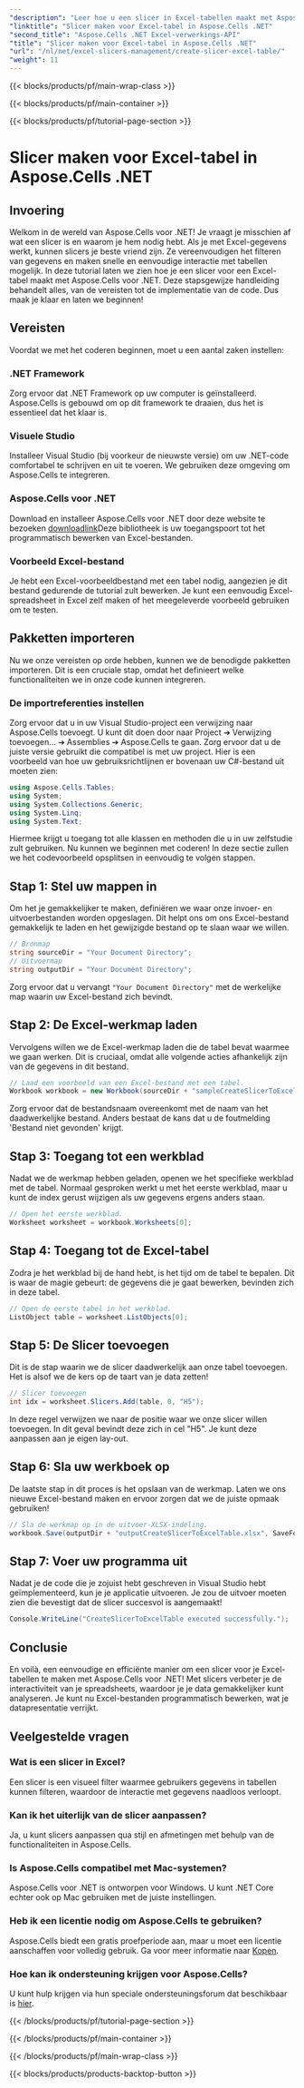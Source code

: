 ```yaml
---
"description": "Leer hoe u een slicer in Excel-tabellen maakt met Aspose.Cells voor .NET. Stapsgewijze handleiding voor efficiënte gegevensfiltering."
"linktitle": "Slicer maken voor Excel-tabel in Aspose.Cells .NET"
"second_title": "Aspose.Cells .NET Excel-verwerkings-API"
"title": "Slicer maken voor Excel-tabel in Aspose.Cells .NET"
"url": "/nl/net/excel-slicers-management/create-slicer-excel-table/"
"weight": 11
---
```


{{< blocks/products/pf/main-wrap-class >}}

{{< blocks/products/pf/main-container >}}

{{< blocks/products/pf/tutorial-page-section >}}

# Slicer maken voor Excel-tabel in Aspose.Cells .NET

## Invoering
Welkom in de wereld van Aspose.Cells voor .NET! Je vraagt je misschien af wat een slicer is en waarom je hem nodig hebt. Als je met Excel-gegevens werkt, kunnen slicers je beste vriend zijn. Ze vereenvoudigen het filteren van gegevens en maken snelle en eenvoudige interactie met tabellen mogelijk. In deze tutorial laten we zien hoe je een slicer voor een Excel-tabel maakt met Aspose.Cells voor .NET.
Deze stapsgewijze handleiding behandelt alles, van de vereisten tot de implementatie van de code. Dus maak je klaar en laten we beginnen!
## Vereisten
Voordat we met het coderen beginnen, moet u een aantal zaken instellen:
### .NET Framework
Zorg ervoor dat .NET Framework op uw computer is geïnstalleerd. Aspose.Cells is gebouwd om op dit framework te draaien, dus het is essentieel dat het klaar is.
### Visuele Studio
Installeer Visual Studio (bij voorkeur de nieuwste versie) om uw .NET-code comfortabel te schrijven en uit te voeren. We gebruiken deze omgeving om Aspose.Cells te integreren.
### Aspose.Cells voor .NET
Download en installeer Aspose.Cells voor .NET door deze website te bezoeken [downloadlink](https://releases.aspose.com/cells/net/)Deze bibliotheek is uw toegangspoort tot het programmatisch bewerken van Excel-bestanden.
### Voorbeeld Excel-bestand
Je hebt een Excel-voorbeeldbestand met een tabel nodig, aangezien je dit bestand gedurende de tutorial zult bewerken. Je kunt een eenvoudig Excel-spreadsheet in Excel zelf maken of het meegeleverde voorbeeld gebruiken om te testen.
## Pakketten importeren
Nu we onze vereisten op orde hebben, kunnen we de benodigde pakketten importeren. Dit is een cruciale stap, omdat het definieert welke functionaliteiten we in onze code kunnen integreren.
### De importreferenties instellen
Zorg ervoor dat u in uw Visual Studio-project een verwijzing naar Aspose.Cells toevoegt. U kunt dit doen door naar Project ➔ Verwijzing toevoegen... ➔ Assemblies ➔ Aspose.Cells te gaan. Zorg ervoor dat u de juiste versie gebruikt die compatibel is met uw project.
Hier is een voorbeeld van hoe uw gebruiksrichtlijnen er bovenaan uw C#-bestand uit moeten zien:
```csharp
using Aspose.Cells.Tables;
using System;
using System.Collections.Generic;
using System.Linq;
using System.Text;
```
Hiermee krijgt u toegang tot alle klassen en methoden die u in uw zelfstudie zult gebruiken.
Nu kunnen we beginnen met coderen! In deze sectie zullen we het codevoorbeeld opsplitsen in eenvoudig te volgen stappen.
## Stap 1: Stel uw mappen in
Om het je gemakkelijker te maken, definiëren we waar onze invoer- en uitvoerbestanden worden opgeslagen. Dit helpt ons om ons Excel-bestand gemakkelijk te laden en het gewijzigde bestand op te slaan waar we willen.
```csharp
// Bronmap
string sourceDir = "Your Document Directory";
// Uitvoermap
string outputDir = "Your Document Directory";
```
Zorg ervoor dat u vervangt `"Your Document Directory"` met de werkelijke map waarin uw Excel-bestand zich bevindt.
## Stap 2: De Excel-werkmap laden
Vervolgens willen we de Excel-werkmap laden die de tabel bevat waarmee we gaan werken. Dit is cruciaal, omdat alle volgende acties afhankelijk zijn van de gegevens in dit bestand.
```csharp
// Laad een voorbeeld van een Excel-bestand met een tabel.
Workbook workbook = new Workbook(sourceDir + "sampleCreateSlicerToExcelTable.xlsx");
```
Zorg ervoor dat de bestandsnaam overeenkomt met de naam van het daadwerkelijke bestand. Anders bestaat de kans dat u de foutmelding 'Bestand niet gevonden' krijgt.
## Stap 3: Toegang tot een werkblad
Nadat we de werkmap hebben geladen, openen we het specifieke werkblad met de tabel. Normaal gesproken werkt u met het eerste werkblad, maar u kunt de index gerust wijzigen als uw gegevens ergens anders staan.
```csharp
// Open het eerste werkblad.
Worksheet worksheet = workbook.Worksheets[0];
```
## Stap 4: Toegang tot de Excel-tabel
Zodra je het werkblad bij de hand hebt, is het tijd om de tabel te bepalen. Dit is waar de magie gebeurt: de gegevens die je gaat bewerken, bevinden zich in deze tabel.
```csharp
// Open de eerste tabel in het werkblad.
ListObject table = worksheet.ListObjects[0];
```
## Stap 5: De Slicer toevoegen
Dit is de stap waarin we de slicer daadwerkelijk aan onze tabel toevoegen. Het is alsof we de kers op de taart van je data zetten! 
```csharp
// Slicer toevoegen
int idx = worksheet.Slicers.Add(table, 0, "H5");
```
In deze regel verwijzen we naar de positie waar we onze slicer willen toevoegen. In dit geval bevindt deze zich in cel "H5". Je kunt deze aanpassen aan je eigen lay-out.
## Stap 6: Sla uw werkboek op
De laatste stap in dit proces is het opslaan van de werkmap. Laten we ons nieuwe Excel-bestand maken en ervoor zorgen dat we de juiste opmaak gebruiken!
```csharp
// Sla de werkmap op in de uitvoer-XLSX-indeling.
workbook.Save(outputDir + "outputCreateSlicerToExcelTable.xlsx", SaveFormat.Xlsx);
```
## Stap 7: Voer uw programma uit
Nadat je de code die je zojuist hebt geschreven in Visual Studio hebt geïmplementeerd, kun je je applicatie uitvoeren. Je zou de uitvoer moeten zien die bevestigt dat de slicer succesvol is aangemaakt!
```csharp
Console.WriteLine("CreateSlicerToExcelTable executed successfully.");
```
## Conclusie
En voilà, een eenvoudige en efficiënte manier om een slicer voor je Excel-tabellen te maken met Aspose.Cells voor .NET! Met slicers verbeter je de interactiviteit van je spreadsheets, waardoor je je data gemakkelijker kunt analyseren. Je kunt nu Excel-bestanden programmatisch bewerken, wat je datapresentatie verrijkt.
## Veelgestelde vragen

### Wat is een slicer in Excel?
Een slicer is een visueel filter waarmee gebruikers gegevens in tabellen kunnen filteren, waardoor de interactie met gegevens naadloos verloopt.
  
### Kan ik het uiterlijk van de slicer aanpassen?
Ja, u kunt slicers aanpassen qua stijl en afmetingen met behulp van de functionaliteiten in Aspose.Cells.
  
### Is Aspose.Cells compatibel met Mac-systemen?
Aspose.Cells voor .NET is ontworpen voor Windows. U kunt .NET Core echter ook op Mac gebruiken met de juiste instellingen.
  
### Heb ik een licentie nodig om Aspose.Cells te gebruiken?
Aspose.Cells biedt een gratis proefperiode aan, maar u moet een licentie aanschaffen voor volledig gebruik. Ga voor meer informatie naar [Kopen](https://purchase.aspose.com/buy).
  
### Hoe kan ik ondersteuning krijgen voor Aspose.Cells?
U kunt hulp krijgen via hun speciale ondersteuningsforum dat beschikbaar is [hier](https://forum.aspose.com/c/cells/9).

{{< /blocks/products/pf/tutorial-page-section >}}

{{< /blocks/products/pf/main-container >}}

{{< /blocks/products/pf/main-wrap-class >}}

{{< blocks/products/products-backtop-button >}}